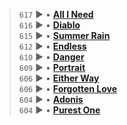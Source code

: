 >
> `617` ▶️ • **[All I Need](https://www.last.fm/music/Etro+Anime/_/All+I+Need)**  
> `616` ▶️ • **[Diablo](https://www.last.fm/music/Etro+Anime/_/Diablo)**  
> `615` ▶️ • **[Summer Rain](https://www.last.fm/music/Etro+Anime/_/Summer+Rain)**  
> `612` ▶️ • **[Endless](https://www.last.fm/music/Etro+Anime/_/Endless)**  
> `610` ▶️ • **[Danger](https://www.last.fm/music/Etro+Anime/_/Danger)**  
> `609` ▶️ • **[Portrait](https://www.last.fm/music/Etro+Anime/_/Portrait)**  
> `606` ▶️ • **[Either Way](https://www.last.fm/music/Etro+Anime/_/Either+Way)**  
> `606` ▶️ • **[Forgotten Love](https://www.last.fm/music/Etro+Anime/_/Forgotten+Love)**  
> `604` ▶️ • **[Adonis](https://www.last.fm/music/Etro+Anime/_/Adonis)**  
> `604` ▶️ • **[Purest One](https://www.last.fm/music/Etro+Anime/_/Purest+One)**  